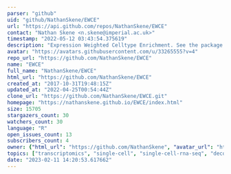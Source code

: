 ```yaml
---
parser: "github"
uid: "github/NathanSkene/EWCE"
url: "https://api.github.com/repos/NathanSkene/EWCE"
contact: "Nathan Skene <n.skene@imperial.ac.uk>"
timestamp: "2022-05-12 03:43:54.375619"
description: "Expression Weighted Celltype Enrichment. See the package website for up-to-date instructions on usage."
avatar: "https://avatars.githubusercontent.com/u/33265555?v=4"
repo_url: "https://github.com/NathanSkene/EWCE"
name: "EWCE"
full_name: "NathanSkene/EWCE"
html_url: "https://github.com/NathanSkene/EWCE"
created_at: "2017-10-31T19:48:15Z"
updated_at: "2022-04-25T00:54:44Z"
clone_url: "https://github.com/NathanSkene/EWCE.git"
homepage: "https://nathanskene.github.io/EWCE/index.html"
size: 15705
stargazers_count: 30
watchers_count: 30
language: "R"
open_issues_count: 13
subscribers_count: 4
owner: {"html_url": "https://github.com/NathanSkene", "avatar_url": "https://avatars.githubusercontent.com/u/33265555?v=4", "login": "NathanSkene", "type": "User"}
topics: ["transcriptomics", "single-cell", "single-cell-rna-seq", "deconvolution"]
date: "2023-02-11 14:20:53.617662"
---
```

